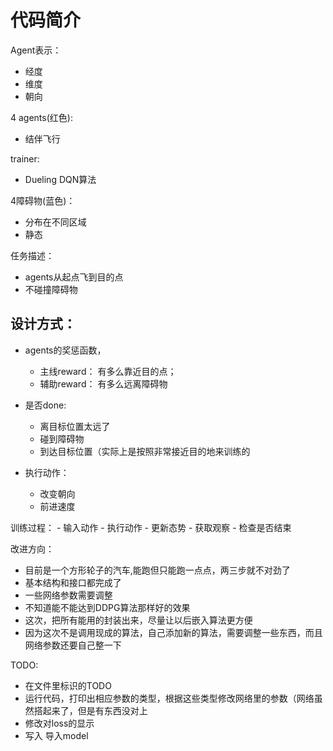 # 代码简介

Agent表示：
  - 经度
  - 维度
  - 朝向

4 agents(红色):
  - 结伴飞行

trainer: 
  - Dueling DQN算法

4障碍物(蓝色)： 
  - 分布在不同区域
  - 静态

任务描述：
  - agents从起点飞到目的点
  - 不碰撞障碍物


## 设计方式：

  - agents的奖惩函数，
    - 主线reward：  有多么靠近目的点；
    - 辅助reward：  有多么远离障碍物

  - 是否done:
    - 离目标位置太远了
    - 碰到障碍物
    - 到达目标位置（实际上是按照非常接近目的地来训练的

  - 执行动作：
    - 改变朝向
    - 前进速度

  训练过程：
    - 输入动作
    - 执行动作
    - 更新态势
    - 获取观察
    - 检查是否结束


改进方向：
  - 目前是一个方形轮子的汽车,能跑但只能跑一点点，两三步就不对劲了
  - 基本结构和接口都完成了
  - 一些网络参数需要调整
  - 不知道能不能达到DDPG算法那样好的效果
  - 这次，把所有能用的封装出来，尽量让以后嵌入算法更方便
  - 因为这次不是调用现成的算法，自己添加新的算法，需要调整一些东西，而且网络参数还要自己整一下

TODO:
  - 在文件里标识的TODO
  - 运行代码，打印出相应参数的类型，根据这些类型修改网络里的参数（网络虽然搭起来了，但是有东西没对上
  - 修改对loss的显示
  - 写入 导入model